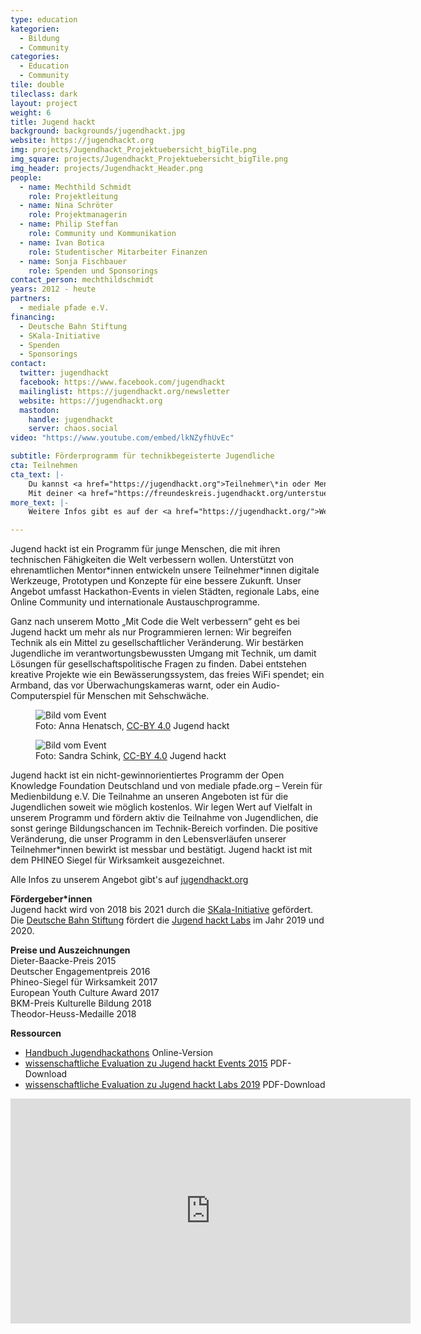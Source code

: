 ```yaml
---
type: education
kategorien:
  - Bildung
  - Community
categories:
  - Education
  - Community
tile: double
tileclass: dark
layout: project
weight: 6
title: Jugend hackt
background: backgrounds/jugendhackt.jpg
website: https://jugendhackt.org
img: projects/Jugendhackt_Projektuebersicht_bigTile.png
img_square: projects/Jugendhackt_Projektuebersicht_bigTile.png
img_header: projects/Jugendhackt_Header.png
people:
  - name: Mechthild Schmidt
    role: Projektleitung
  - name: Nina Schröter
    role: Projektmanagerin
  - name: Philip Steffan
    role: Community und Kommunikation
  - name: Ivan Botica
    role: Studentischer Mitarbeiter Finanzen  
  - name: Sonja Fischbauer
    role: Spenden und Sponsorings
contact_person: mechthildschmidt
years: 2012 - heute
partners:
  - mediale pfade e.V.
financing:
  - Deutsche Bahn Stiftung
  - SKala-Initiative
  - Spenden
  - Sponsorings
contact:
  twitter: jugendhackt
  facebook: https://www.facebook.com/jugendhackt
  mailinglist: https://jugendhackt.org/newsletter
  website: https://jugendhackt.org
  mastodon:
    handle: jugendhackt
    server: chaos.social
video: "https://www.youtube.com/embed/lkNZyfhUvEc"

subtitle: Förderprogramm für technikbegeisterte Jugendliche
cta: Teilnehmen
cta_text: |-
    Du kannst <a href="https://jugendhackt.org">Teilnehmer\*in oder Mentor\*in</a> werden.<br><br>
    Mit deiner <a href="https://freundeskreis.jugendhackt.org/unterstuetzen">Spende oder Fördermitgliedschaft</a> unterstützt du die nächste Generation an verantwortungsbewussten, weltverbessernden Techniker\*innen. Für Sponsorings und Kooperationen freuen wir uns über eine <a href="mailto:sonja.fischbauer@okfn.de">Kontaktaufnahme</a>.
more_text: |-
    Weitere Infos gibt es auf der <a href="https://jugendhackt.org/">Website von Jugend hackt</a>.

---
```


Jugend hackt ist ein Programm für junge Menschen, die mit ihren technischen Fähigkeiten die Welt verbessern wollen. Unterstützt von ehrenamtlichen Mentor\*innen entwickeln unsere Teilnehmer\*innen digitale Werkzeuge, Prototypen und Konzepte für eine bessere Zukunft. Unser Angebot umfasst Hackathon-Events in vielen Städten, regionale Labs, eine Online Community und internationale Austauschprogramme.

Ganz nach unserem Motto „Mit Code die Welt verbessern“ geht es bei Jugend hackt um mehr als nur Programmieren lernen: Wir begreifen Technik als ein Mittel zu gesellschaftlicher Veränderung. Wir bestärken Jugendliche im verantwortungsbewussten Umgang mit Technik, um damit Lösungen für gesellschaftspolitische Fragen zu finden. Dabei entstehen kreative Projekte wie ein Bewässerungssystem, das freies WiFi spendet; ein Armband, das vor Überwachungskameras warnt, oder ein Audio-Computerspiel für Menschen mit Sehschwäche.

<div class="two-img offset-lg-2">
    <figure class="license">
        <img alt="Bild vom Event" src="/files/projects/jugendhackt_img_1.jpg">
        <figcaption>Foto: Anna Henatsch, <a href="https://creativecommons.org/licenses/by/4.0/">CC-BY 4.0</a> Jugend hackt</figcaption>
    </figure>
    <figure class="license">
    <img alt="Bild vom Event" src="/files/projects/jugendhackt_img_2.jpg">
        <figcaption>Foto: Sandra Schink, <a href="https://creativecommons.org/licenses/by/4.0/">CC-BY 4.0</a> Jugend hackt</figcaption>
    </figure>
</div>

Jugend hackt ist ein nicht-gewinnorientiertes Programm der Open Knowledge Foundation Deutschland und von mediale pfade.org – Verein für Medienbildung e.V. Die Teilnahme an unseren Angeboten ist für die Jugendlichen soweit wie möglich kostenlos. Wir legen Wert auf Vielfalt in unserem Programm und fördern aktiv die Teilnahme von Jugendlichen, die sonst geringe Bildungschancen im Technik-Bereich vorfinden. Die positive Veränderung, die unser Programm in den Lebensverläufen unserer Teilnehmer\*innen bewirkt ist messbar und bestätigt. Jugend hackt ist mit dem PHINEO Siegel für Wirksamkeit ausgezeichnet.

Alle Infos zu unserem Angebot gibt's auf [jugendhackt.org](https://jugendhackt.org)

**Fördergeber\*innen**<br>
Jugend hackt wird von 2018 bis 2021 durch die [SKala-Initiative](http://www.skala-initiative.de/initiative/) gefördert.
Die [Deutsche Bahn Stiftung](https://www.deutschebahnstiftung.de/) fördert die [Jugend hackt Labs](https://jugendhackt.org/labs) im Jahr 2019 und 2020.

**Preise und Auszeichnungen** <br>
Dieter-Baacke-Preis 2015<br>
Deutscher Engagementpreis 2016<br>
Phineo-Siegel für Wirksamkeit 2017<br>
European Youth Culture Award 2017<br>
BKM-Preis Kulturelle Bildung 2018<br>
Theodor-Heuss-Medaille 2018

**Ressourcen**<br>
+ [Handbuch Jugendhackathons](http://www.handbuch.jugendhackt.de/) Online-Version<br>
+ [wissenschaftliche Evaluation zu Jugend hackt Events 2015](https://jugendhackt.org/files/2015/03/Jugend-hackt-Kurzversion.pdf) PDF-Download<br>
+ [wissenschaftliche Evaluation zu Jugend hackt Labs 2019](https://jugendhackt.org/wp-content/uploads/2020/02/Jugend-hackt-Labs-Abschlussbericht-2020.pdf) PDF-Download


<iframe width="640" height="360" src="https://www.youtube.com/embed/ZmD1_1EuhQ8" frameborder="0" allow="accelerometer; autoplay; encrypted-media; gyroscope; picture-in-picture" allowfullscreen></iframe>
